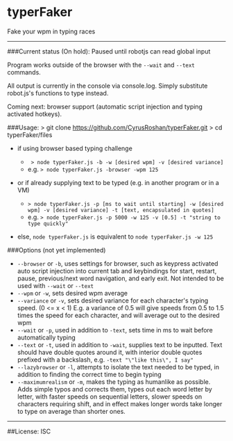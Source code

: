 # typerFaker
Fake your wpm in typing races
___

###Current status (On hold):
Paused until robotjs can read global input

Program works outside of the browser with the ```--wait``` and ```--text``` commands.

All output is currently in the console via console.log. Simply substitute robot.js's functions to type instead.

Coming next: browser support (automatic script injection and typing activated hotkeys).


###Usage:
	> git clone https://github.com/CyrusRoshan/typerFaker.git
	> cd typerFaker/files
* if using browser based typing challenge
	* ``` > node typerFaker.js -b -w [desired wpm] -v [desired variance]```
	* e.g. ``` > node typerFaker.js -browser -wpm 125 ```

* or if already supplying text to be typed (e.g. in another program or in a VM)
	* ``` > node typerFaker.js -p [ms to wait until starting] -w [desired wpm] -v [desired variance] -t [text, encapsulated in quotes] ```
	* e.g. ``` > node typerFaker.js -p 5000 -w 125 -v [0.5] -t "string to type quickly" ```
* else, ```node typerFaker.js``` is equivalent to ```node typerFaker.js -w 125```

###Options (not yet implemented)
* ```--browser``` or ```-b```, uses settings for browser, such as keypress activated auto script injection into current tab and keybindings for start, restart, pause, previous/next word navigation, and early exit. Not intended to be used with ```--wait``` or ```--text```
* ```--wpm``` or ```-w```, sets desired wpm average
* ```--variance``` or ```-v```, sets desired variance for each character's typing speed. (0 <= x < 1) E.g. a variance of 0.5 will give speeds from 0.5 to 1.5 times the speed for each character, and will average out to the desired wpm
* ```--wait``` or ```-p```, used in addition to ```-text```, sets time in ms to wait before automatically typing
* ```--text``` or ```-t```, used in addition to ```-wait```, supplies text to be inputted. Text should have double quotes around it, with interior double quotes prefixed with a backslash, e.g. ```-text "\"like this\", I say"```
* ```--lazybrowser``` or ```-l```, attempts to isolate the text needed to be typed, in addition to finding the correct time to begin typing
* ```--maximumrealism``` or ```-m```, makes the typing as humanlike as possible. Adds simple typos and corrects them, types out each word letter by letter, with faster speeds on sequential letters, slower speeds on characters requiring shift, and in effect makes longer words take longer to type on average than shorter ones.




___
##License:
ISC
